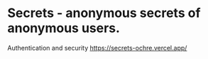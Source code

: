 # Secrets - anonymous secrets of anonymous users.
Authentication and security
https://secrets-ochre.vercel.app/
